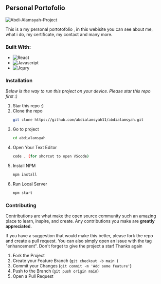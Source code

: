 <!-- ABOUT THE PROJECT -->
## Personal Portofolio

![Abdi-Alamsyah-Project]()

This is a my personal portotofolio , in this webisite you can see about me, what i do, my certificate, my contact and many more.


### Built With:
* ![React](https://img.shields.io/badge/ReactJS-blue?style=for-the-badge&logo=React&logoColor=white)
* ![Javascript](https://img.shields.io/badge/Javascript-yellow?style=for-the-badge&logo=javascript&logoColor=white)
* ![Jqury](https://img.shields.io/badge/Jqury-brown?style=for-the-badge&logo=jquery&logoColor=white)


<!-- GETTING STARTED -->
### Installation

_Below is the way to run this project on your device. Please star this repo first :)_

1. Star this repo :)
2. Clone the repo
   ```sh
   git clone https://github.com/abdialamsyah11/abdialamsyah.git
   ```
3. Go to project
   ```sh
   cd abdialamsyah
   ```
4. Open Your Text Editor
   ```sh
   code . (for shorcut to open VScode)
   ```
5. Install NPM
   ```sh
   npm install
   ```
6. Run Local Server
   ```sh
   npm start
   ```

<!-- CONTRIBUTING -->
### Contributing

Contributions are what make the open source community such an amazing place to learn, inspire, and create. Any contributions you make are **greatly appreciated**.

If you have a suggestion that would make this better, please fork the repo and create a pull request. You can also simply open an issue with the tag "enhancement".
Don't forget to give the project a star! Thanks again

1. Fork the Project
2. Create your Feature Branch (`git checkout -b main `)
3. Commit your Changes (`git commit -m 'Add some feature'`)
4. Push to the Branch (`git push origin main`)
5. Open a Pull Request


